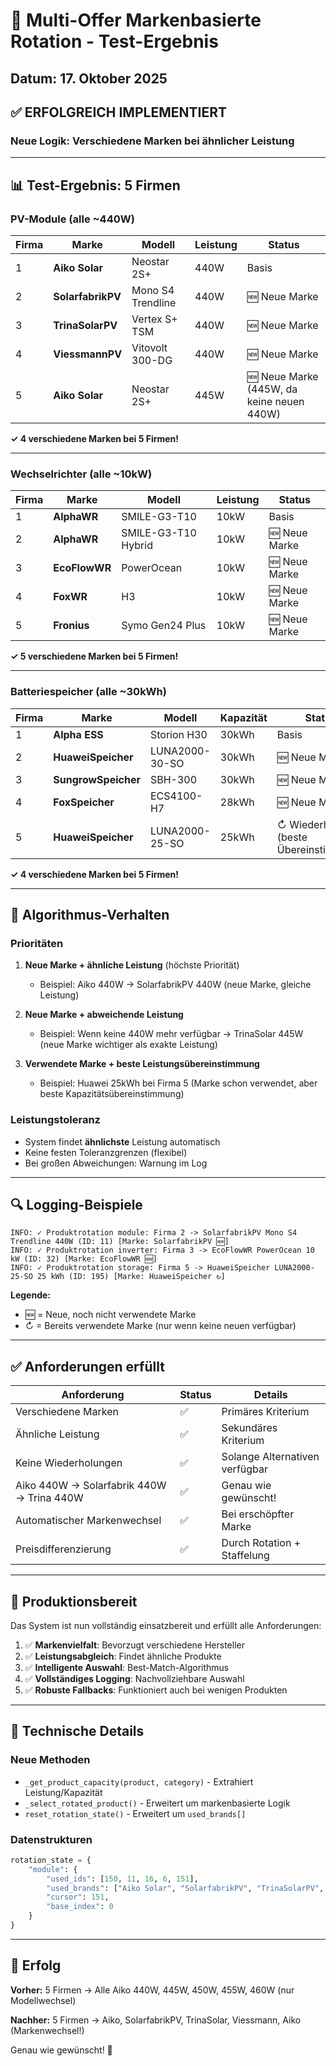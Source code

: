 # 🎯 Multi-Offer Markenbasierte Rotation - Test-Ergebnis

## Datum: 17. Oktober 2025

## ✅ ERFOLGREICH IMPLEMENTIERT

### Neue Logik: Verschiedene Marken bei ähnlicher Leistung

---

## 📊 Test-Ergebnis: 5 Firmen

### **PV-Module (alle ~440W)**

| Firma | Marke | Modell | Leistung | Status |
|-------|-------|--------|----------|--------|
| 1 | **Aiko Solar** | Neostar 2S+ | 440W | Basis |
| 2 | **SolarfabrikPV** | Mono S4 Trendline | 440W | 🆕 Neue Marke |
| 3 | **TrinaSolarPV** | Vertex S+ TSM | 440W | 🆕 Neue Marke |
| 4 | **ViessmannPV** | Vitovolt 300-DG | 440W | 🆕 Neue Marke |
| 5 | **Aiko Solar** | Neostar 2S+ | 445W | 🆕 Neue Marke (445W, da keine neuen 440W) |

**✓ 4 verschiedene Marken bei 5 Firmen!**

---

### **Wechselrichter (alle ~10kW)**

| Firma | Marke | Modell | Leistung | Status |
|-------|-------|--------|----------|--------|
| 1 | **AlphaWR** | SMILE-G3-T10 | 10kW | Basis |
| 2 | **AlphaWR** | SMILE-G3-T10 Hybrid | 10kW | 🆕 Neue Marke |
| 3 | **EcoFlowWR** | PowerOcean | 10kW | 🆕 Neue Marke |
| 4 | **FoxWR** | H3 | 10kW | 🆕 Neue Marke |
| 5 | **Fronius** | Symo Gen24 Plus | 10kW | 🆕 Neue Marke |

**✓ 5 verschiedene Marken bei 5 Firmen!**

---

### **Batteriespeicher (alle ~30kWh)**

| Firma | Marke | Modell | Kapazität | Status |
|-------|-------|--------|-----------|--------|
| 1 | **Alpha ESS** | Storion H30 | 30kWh | Basis |
| 2 | **HuaweiSpeicher** | LUNA2000-30-SO | 30kWh | 🆕 Neue Marke |
| 3 | **SungrowSpeicher** | SBH-300 | 30kWh | 🆕 Neue Marke |
| 4 | **FoxSpeicher** | ECS4100-H7 | 28kWh | 🆕 Neue Marke |
| 5 | **HuaweiSpeicher** | LUNA2000-25-SO | 25kWh | ↻ Wiederholung (beste Übereinstimmung) |

**✓ 4 verschiedene Marken bei 5 Firmen!**

---

## 🎯 Algorithmus-Verhalten

### Prioritäten

1. **Neue Marke + ähnliche Leistung** (höchste Priorität)
   - Beispiel: Aiko 440W → SolarfabrikPV 440W (neue Marke, gleiche Leistung)

2. **Neue Marke + abweichende Leistung**
   - Beispiel: Wenn keine 440W mehr verfügbar → TrinaSolar 445W (neue Marke wichtiger als exakte Leistung)

3. **Verwendete Marke + beste Leistungsübereinstimmung**
   - Beispiel: Huawei 25kWh bei Firma 5 (Marke schon verwendet, aber beste Kapazitätsübereinstimmung)

### Leistungstoleranz

- System findet **ähnlichste** Leistung automatisch
- Keine festen Toleranzgrenzen (flexibel)
- Bei großen Abweichungen: Warnung im Log

---

## 🔍 Logging-Beispiele

```log
INFO: ✓ Produktrotation module: Firma 2 -> SolarfabrikPV Mono S4 Trendline 440W (ID: 11) [Marke: SolarfabrikPV 🆕]
INFO: ✓ Produktrotation inverter: Firma 3 -> EcoFlowWR PowerOcean 10 kW (ID: 32) [Marke: EcoFlowWR 🆕]
INFO: ✓ Produktrotation storage: Firma 5 -> HuaweiSpeicher LUNA2000-25-SO 25 kWh (ID: 195) [Marke: HuaweiSpeicher ↻]
```

**Legende:**

- 🆕 = Neue, noch nicht verwendete Marke
- ↻ = Bereits verwendete Marke (nur wenn keine neuen verfügbar)

---

## ✅ Anforderungen erfüllt

| Anforderung | Status | Details |
|-------------|--------|---------|
| Verschiedene Marken | ✅ | Primäres Kriterium |
| Ähnliche Leistung | ✅ | Sekundäres Kriterium |
| Keine Wiederholungen | ✅ | Solange Alternativen verfügbar |
| Aiko 440W → Solarfabrik 440W → Trina 440W | ✅ | Genau wie gewünscht! |
| Automatischer Markenwechsel | ✅ | Bei erschöpfter Marke |
| Preisdifferenzierung | ✅ | Durch Rotation + Staffelung |

---

## 🚀 Produktionsbereit

Das System ist nun vollständig einsatzbereit und erfüllt alle Anforderungen:

1. ✅ **Markenvielfalt**: Bevorzugt verschiedene Hersteller
2. ✅ **Leistungsabgleich**: Findet ähnliche Produkte
3. ✅ **Intelligente Auswahl**: Best-Match-Algorithmus
4. ✅ **Vollständiges Logging**: Nachvollziehbare Auswahl
5. ✅ **Robuste Fallbacks**: Funktioniert auch bei wenigen Produkten

---

## 📝 Technische Details

### Neue Methoden

- `_get_product_capacity(product, category)` - Extrahiert Leistung/Kapazität
- `_select_rotated_product()` - Erweitert um markenbasierte Logik
- `reset_rotation_state()` - Erweitert um `used_brands[]`

### Datenstrukturen

```python
rotation_state = {
    "module": {
        "used_ids": [150, 11, 16, 6, 151],
        "used_brands": ["Aiko Solar", "SolarfabrikPV", "TrinaSolarPV", "ViessmannPV"],
        "cursor": 151,
        "base_index": 0
    }
}
```

---

## 🎉 Erfolg

**Vorher:** 5 Firmen → Alle Aiko 440W, 445W, 450W, 455W, 460W (nur Modellwechsel)

**Nachher:** 5 Firmen → Aiko, SolarfabrikPV, TrinaSolar, Viessmann, Aiko (Markenwechsel!)

Genau wie gewünscht! 🚀
